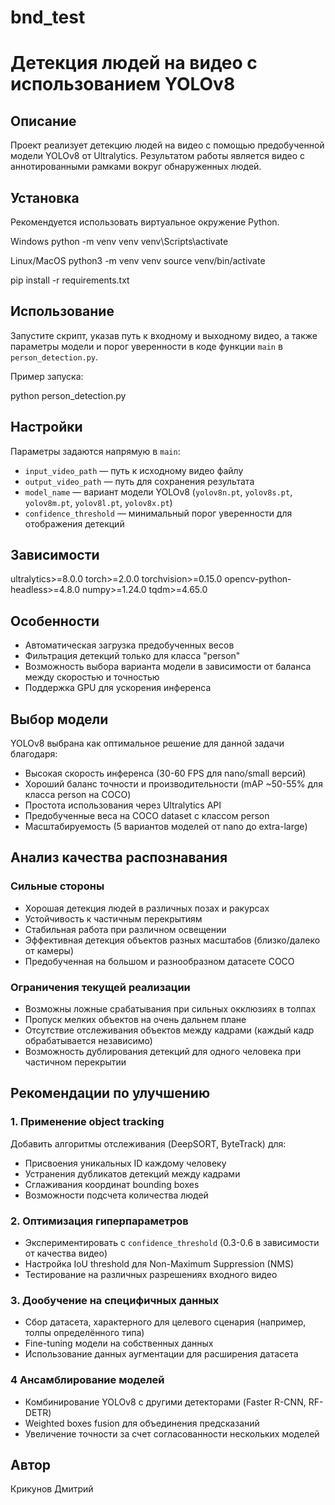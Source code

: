 # bnd_test

# Детекция людей на видео с использованием YOLOv8

## Описание

Проект реализует детекцию людей на видео с помощью предобученной модели YOLOv8 от Ultralytics. Результатом работы является видео с аннотированными рамками вокруг обнаруженных людей.

## Установка

Рекомендуется использовать виртуальное окружение Python.

Windows
python -m venv venv
venv\Scripts\activate

Linux/MacOS
python3 -m venv venv
source venv/bin/activate

pip install -r requirements.txt

## Использование

Запустите скрипт, указав путь к входному и выходному видео, а также параметры модели и порог уверенности в коде функции `main` в `person_detection.py`.

Пример запуска:

python person_detection.py

## Настройки

Параметры задаются напрямую в `main`:

- `input_video_path` — путь к исходному видео файлу
- `output_video_path` — путь для сохранения результата
- `model_name` — вариант модели YOLOv8 (`yolov8n.pt`, `yolov8s.pt`, `yolov8m.pt`, `yolov8l.pt`, `yolov8x.pt`)
- `confidence_threshold` — минимальный порог уверенности для отображения детекций

## Зависимости

ultralytics>=8.0.0
torch>=2.0.0
torchvision>=0.15.0
opencv-python-headless>=4.8.0
numpy>=1.24.0
tqdm>=4.65.0

## Особенности

- Автоматическая загрузка предобученных весов
- Фильтрация детекций только для класса "person"
- Возможность выбора варианта модели в зависимости от баланса между скоростью и точностью
- Поддержка GPU для ускорения инференса


## Выбор модели

YOLOv8 выбрана как оптимальное решение для данной задачи благодаря:

- Высокая скорость инференса (30-60 FPS для nano/small версий)
- Хороший баланс точности и производительности (mAP ~50-55% для класса person на COCO)
- Простота использования через Ultralytics API
- Предобученные веса на COCO dataset с классом person
- Масштабируемость (5 вариантов моделей от nano до extra-large)

## Анализ качества распознавания

### Сильные стороны

- Хорошая детекция людей в различных позах и ракурсах
- Устойчивость к частичным перекрытиям
- Стабильная работа при различном освещении
- Эффективная детекция объектов разных масштабов (близко/далеко от камеры)
- Предобученная на большом и разнообразном датасете COCO

### Ограничения текущей реализации

- Возможны ложные срабатывания при сильных окклюзиях в толпах
- Пропуск мелких объектов на очень дальнем плане
- Отсутствие отслеживания объектов между кадрами (каждый кадр обрабатывается независимо)
- Возможность дублирования детекций для одного человека при частичном перекрытии

## Рекомендации по улучшению

### 1. Применение object tracking

Добавить алгоритмы отслеживания (DeepSORT, ByteTrack) для:

- Присвоения уникальных ID каждому человеку
- Устранения дубликатов детекций между кадрами
- Сглаживания координат bounding boxes
- Возможности подсчета количества людей

### 2. Оптимизация гиперпараметров

- Экспериментировать с `confidence_threshold` (0.3-0.6 в зависимости от качества видео)
- Настройка IoU threshold для Non-Maximum Suppression (NMS)
- Тестирование на различных разрешениях входного видео

### 3. Дообучение на специфичных данных

- Сбор датасета, характерного для целевого сценария (например, толпы определённого типа)
- Fine-tuning модели на собственных данных
- Использование данных аугментации для расширения датасета

### 4 Ансамблирование моделей

- Комбинирование YOLOv8 с другими детекторами (Faster R-CNN, RF-DETR)
- Weighted boxes fusion для объединения предсказаний
- Увеличение точности за счет согласованности нескольких моделей

## Автор

Крикунов Дмитрий
